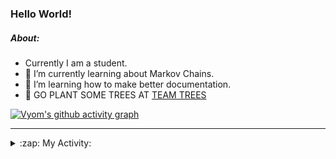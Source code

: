 ### Hello World!

##### About:
- Currently I am a student.
- 🌱 I’m currently learning about Markov Chains.
- 🌱 I’m learning how to make better documentation.
- 🌱 GO PLANT SOME TREES AT [TEAM TREES](https://teamtrees.org/)

[![Vyom's github activity graph](https://activity-graph.herokuapp.com/graph?username=Vyvy-vi)](https://github.com/ashutosh00710/github-readme-activity-graph)

---
<details>
  <summary>:zap: My Activity:</summary>
  
<!--START_SECTION:waka-->
![Code Time](http://img.shields.io/badge/Code%20Time-808%20hrs%2017%20mins-blue)

**I'm a Night 🦉** 

```text
🌞 Morning    74 commits     ██░░░░░░░░░░░░░░░░░░░░░░░   8.97% 
🌆 Daytime    199 commits    ██████░░░░░░░░░░░░░░░░░░░   24.12% 
🌃 Evening    283 commits    ████████░░░░░░░░░░░░░░░░░   34.3% 
🌙 Night      269 commits    ████████░░░░░░░░░░░░░░░░░   32.61%

```
📅 **I'm Most Productive on Sunday** 

```text
Monday       82 commits     ██░░░░░░░░░░░░░░░░░░░░░░░   9.94% 
Tuesday      138 commits    ████░░░░░░░░░░░░░░░░░░░░░   16.73% 
Wednesday    124 commits    ███░░░░░░░░░░░░░░░░░░░░░░   15.03% 
Thursday     111 commits    ███░░░░░░░░░░░░░░░░░░░░░░   13.45% 
Friday       107 commits    ███░░░░░░░░░░░░░░░░░░░░░░   12.97% 
Saturday     89 commits     ██░░░░░░░░░░░░░░░░░░░░░░░   10.79% 
Sunday       174 commits    █████░░░░░░░░░░░░░░░░░░░░   21.09%

```


📊 **This Week I Spent My Time On** 

```text
🔥 Editors: 
VS Code                  8 hrs 3 mins        ██████████████████████░░░   91.48% 
Vim                      45 mins             ██░░░░░░░░░░░░░░░░░░░░░░░   8.52%

🐱‍💻 Projects: 
praise                   8 hrs 31 mins       ████████████████████████░   96.78% 
praise_backend_js        7 mins              ░░░░░░░░░░░░░░░░░░░░░░░░░   1.4% 
Unknown Project          5 mins              ░░░░░░░░░░░░░░░░░░░░░░░░░   0.98% 
discord-bot              4 mins              ░░░░░░░░░░░░░░░░░░░░░░░░░   0.85%

```


 Last Updated on 08/06/2022 06:04:33 UTC
<!--END_SECTION:waka-->
</details>
